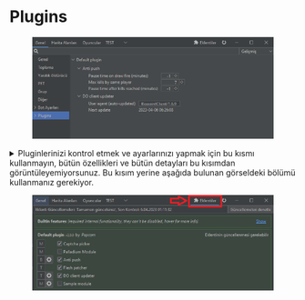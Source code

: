 # Plugins

<figure><img src=".gitbook/assets/plugins.png" alt=""><figcaption></figcaption></figure>

<details>

<summary>Pluginlerinizi kontrol etmek ve ayarlarınızı yapmak için bu kısmı kullanmayın, bütün özellikleri ve bütün detayları bu kısımdan görüntüleyemiyorsunuz. Bu kısım yerine aşağıda bulunan görseldeki bölümü kullanmanız gerekiyor.</summary>



</details>

<figure><img src=".gitbook/assets/eklentiler.png" alt=""><figcaption></figcaption></figure>
